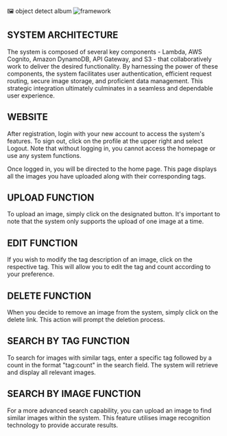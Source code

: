 🖼️ object detect album
![framework](https://i.imgur.com/8ah2M8c.png)

## SYSTEM ARCHITECTURE

The system is composed of several key components - Lambda, AWS Cognito, Amazon DynamoDB, API Gateway, and S3 - that collaboratively work to deliver the desired functionality. By harnessing the power of these components, the system facilitates user authentication, efficient request routing, secure image storage, and proficient data management. This strategic integration ultimately culminates in a seamless and dependable user experience.

## WEBSITE

After registration, login with your new account to access the system's features. To sign out, click on the profile at the upper right and select Logout.
Note that without logging in, you cannot access the homepage or use any system functions.

Once logged in, you will be directed to the home page. This page displays all the images you have uploaded along with their corresponding tags.

## UPLOAD FUNCTION

To upload an image, simply click on the designated button. It's important to note that the system only supports the upload of one image at a time.

## EDIT FUNCTION

If you wish to modify the tag description of an image, click on the respective tag. This will allow you to edit the tag and count according to your preference.

## DELETE FUNCTION

When you decide to remove an image from the system, simply click on the delete link. This action will prompt the deletion process.

## SEARCH BY TAG FUNCTION

To search for images with similar tags, enter a specific tag followed by a count in the format "tag:count" in the search field. The system will retrieve and display all relevant images.

## SEARCH BY IMAGE FUNCTION

For a more advanced search capability, you can upload an image to find similar images within the system.
This feature utilises image recognition technology to provide accurate results.

